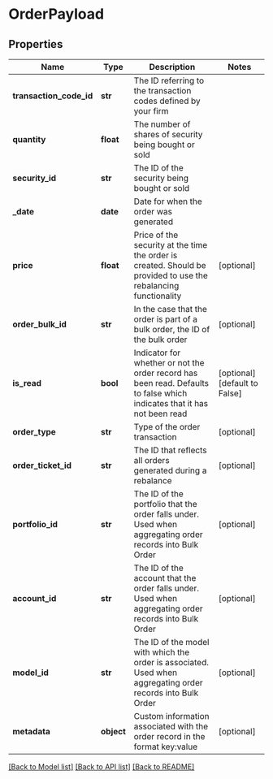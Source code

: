# OrderPayload

## Properties
Name | Type | Description | Notes
------------ | ------------- | ------------- | -------------
**transaction_code_id** | **str** | The ID referring to the transaction codes defined by your firm | 
**quantity** | **float** | The number of shares of security being bought or sold | 
**security_id** | **str** | The ID of the security being bought or sold | 
**_date** | **date** | Date for when the order was generated | 
**price** | **float** | Price of the security at the time the order is created. Should be provided to use the rebalancing functionality | [optional] 
**order_bulk_id** | **str** | In the case that the order is part of a bulk order, the ID of the bulk order | [optional] 
**is_read** | **bool** | Indicator for whether or not the order record has been read. Defaults to false which indicates that it has not been read | [optional] [default to False]
**order_type** | **str** | Type of the order transaction | [optional] 
**order_ticket_id** | **str** | The ID that reflects all orders generated during a rebalance | [optional] 
**portfolio_id** | **str** | The ID of the portfolio that the order falls under. Used when aggregating order records into Bulk Order | [optional] 
**account_id** | **str** | The ID of the account that the order falls under. Used when aggregating order records into Bulk Order | [optional] 
**model_id** | **str** | The ID of the model with which the order is associated. Used when aggregating order records into Bulk Order | [optional] 
**metadata** | **object** | Custom information associated with the order record in the format key:value | [optional] 

[[Back to Model list]](../README.md#documentation-for-models) [[Back to API list]](../README.md#documentation-for-api-endpoints) [[Back to README]](../README.md)


